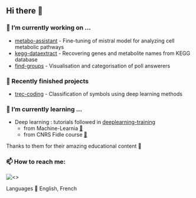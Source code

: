 ## Hi there 👋

### 🔭 I’m currently working on ...

* [metabo-assistant](https://github.com/csdevignes/metabo-assistant) - Fine-tuning of mistral model for analyzing cell 
metabolic pathways
* [kegg-dataextract](https://github.com/csdevignes/kegg-dataextract) - Recovering genes and metabolite names
from KEGG database
* [find-groups](https://github.com/csdevignes/find-groups) - Visualisation and categorisation of poll answerers

### 📁 Recently finished projects

* [trec-coding](https://github.com/csdevignes/trec-coding) - Classification of symbols using deep learning methods

### 🌱 I’m currently learning ...

* Deep learning : tutorials followed in [deeplearning-training](https://github.com/csdevignes/deeplearning-training)
  * from Machine-Learnia [📌](https://github.com/MachineLearnia)
  * from CNRS Fidle course [📌](https://fidle.cnrs.fr/w3/)

Thanks to them for their amazing educational content 🙌

### 📫 How to reach me: 

![<>](https://img.shields.io/badge/Profile-white?logo=linkedin&logoColor=%230A66C2&link=[https%3A%2F%2Fwww.linkedin.com%2Fin%2Fclaire-sophie-devignes%2F])

Languages 💬 English, French

